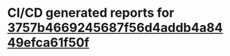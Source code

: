 # CI/CD generated reports for [3757b4669245687f56d4addb4a8449efca61f50f](https://github.com/hydephp/develop/commit/3757b4669245687f56d4addb4a8449efca61f50f)
